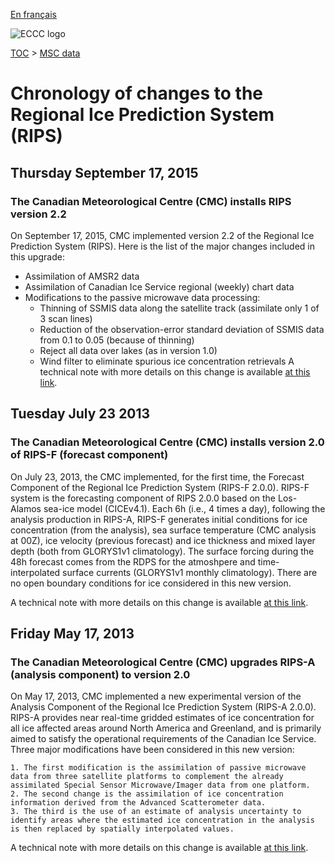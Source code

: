 [En français](changelog_rips_fr.md)

![ECCC logo](../../img_eccc-logo.png)

[TOC](../../readme_en.md) > [MSC data](../readme_en.md) 

# Chronology of changes to the  Regional Ice Prediction System (RIPS)

## Thursday September 17, 2015

### The Canadian Meteorological Centre (CMC) installs RIPS version 2.2

On September 17, 2015, CMC implemented version 2.2 of the Regional Ice Prediction System (RIPS). Here is the list of the major changes included in this upgrade:

* Assimilation of AMSR2 data
* Assimilation of Canadian Ice Service regional (weekly) chart data
* Modifications to the passive microwave data processing:
    * Thinning of SSMIS data along the satellite track (assimilate only 1 of 3 scan lines)
    * Reduction of the observation-error standard deviation of SSMIS data from 0.1 to 0.05 (because of thinning)
    * Reject all data over lakes (as in version 1.0)
    * Wind filter to eliminate spurious ice concentration retrievals
A technical note with more details on this change is available [at this link](file:///C:/Users/prisc/docs/msc-data/open-data/docs/msc-data/nwp_reps/changelog_reps_en.md).

## Tuesday July 23 2013

### The Canadian Meteorological Centre (CMC) installs version 2.0 of RIPS-F (forecast component)

On July 23, 2013, the CMC implemented, for the first time, the Forecast Component of the Regional Ice Prediction System (RIPS-F 2.0.0). RIPS-F system is the forecasting component of RIPS 2.0.0 based on the Los-Alamos sea-ice model (CICEv4.1). Each 6h (i.e., 4 times a day), following the analysis production in RIPS-A, RIPS-F generates initial conditions for ice concentration (from the analysis), sea surface temperature (CMC analysis at 00Z), ice velocity (previous forecast) and ice thickness and mixed layer depth (both from GLORYS1v1 climatology). The surface forcing during the 48h forecast comes from the RDPS for the atmoshpere and time-interpolated surface currents (GLORYS1v1 monthly climatology). There are no open boundary conditions for ice considered in this new version.

A technical note with more details on this change is available [at this link](https://collaboration.cmc.ec.gc.ca/cmc/CMOI/product_guide/docs/lib/technote_ripsf_20140506_e.pdf).

## Friday May 17, 2013

### The Canadian Meteorological Centre (CMC) upgrades RIPS-A (analysis component) to version 2.0

On May 17, 2013, CMC implemented a new experimental version of the Analysis Component of the Regional Ice Prediction System (RIPS-A 2.0.0). RIPS-A provides near real-time gridded estimates of ice concentration for all ice affected areas around North America and Greenland, and is primarily aimed to satisfy the operational requirements of the Canadian Ice Service. Three major modifications have been considered in this new version:

    1. The first modification is the assimilation of passive microwave data from three satellite platforms to complement the already assimilated Special Sensor Microwave/Imager data from one platform.
    2. The second change is the assimilation of ice concentration information derived from the Advanced Scatterometer data.
    3. The third is the use of an estimate of analysis uncertainty to identify areas where the estimated ice concentration in the analysis is then replaced by spatially interpolated values.

A technical note with more details on this change is available [at this link](https://collaboration.cmc.ec.gc.ca/cmc/CMOI/product_guide/docs/lib/technote_ripsa_20140505_e.pdf).